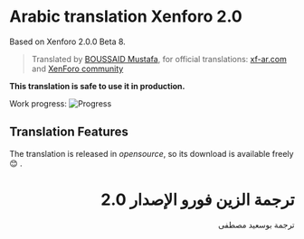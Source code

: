 # Arabic translation Xenforo 2.0
Based on Xenforo 2.0.0 Beta 8.
>Translated by [BOUSSAID Mustafa](https://github.com/boussaid), for official translations: [xf-ar.com](https://www.xf-ar.com/) and [XenForo community](https://xenforo.com/community/)

**This translation is safe to use it in production.**

Work progress: ![Progress](http://progressed.io/bar/98)

## Translation Features
The translation is released in *opensource*, so its download is available freely :blush: .

# <div dir="rtl">ترجمة الزين فورو الإصدار 2.0</div>

<div dir="rtl">ترجمة بوسعيد مصطفى</div>